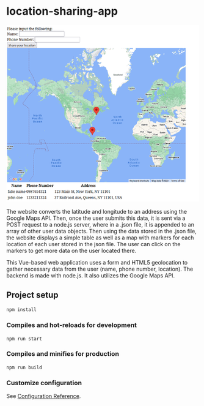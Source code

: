 # location-sharing-app

![Alt text](/screenshot.jpg?raw=true)

The website converts the latitude and longitude to an address using the Google Maps API. Then, once the user submits this data, it is sent via a POST request to a node.js server, where in a .json file, it is appended to an array of other user data objects. Then using the data stored in the .json file, the website displays a simple table as well as a map with markers for each location of each user stored in the json file. The user can click on the markers to get more data on the user located there.

This Vue-based web application uses a form and HTML5 geolocation to gather necessary data from the user (name, phone number, location). The backend is made with node.js. It also utilizes the Google Maps API.

## Project setup

```
npm install
```

### Compiles and hot-reloads for development

```
npm run start
```

### Compiles and minifies for production

```
npm run build
```

### Customize configuration

See [Configuration Reference](https://cli.vuejs.org/config/).
